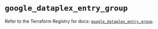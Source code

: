 # `google_dataplex_entry_group`

Refer to the Terraform Registry for docs: [`google_dataplex_entry_group`](https://registry.terraform.io/providers/hashicorp/google/6.31.0/docs/resources/dataplex_entry_group).
